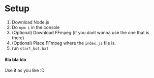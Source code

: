 # Setup

1. Download Node.js
2. Do `npm i` in the console
3. (Optional) Download FFmpeg (if you dont wanna use the one that is there)
4. (Optional) Place FFmpeg where the `index.js` file is.
5. run `start_bot.bat`

#### Bla bla bla
Use it as you like :D
